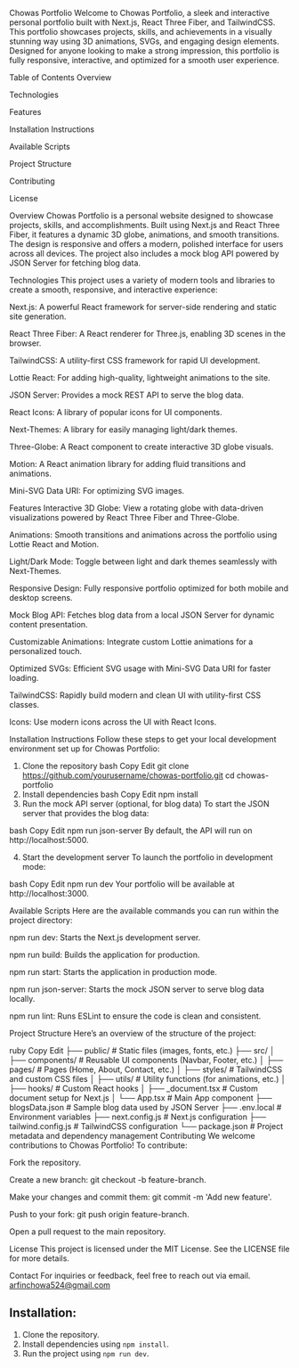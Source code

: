 Chowas Portfolio
Welcome to Chowas Portfolio, a sleek and interactive personal portfolio built with Next.js, React Three Fiber, and TailwindCSS. This portfolio showcases projects, skills, and achievements in a visually stunning way using 3D animations, SVGs, and engaging design elements. Designed for anyone looking to make a strong impression, this portfolio is fully responsive, interactive, and optimized for a smooth user experience.

Table of Contents
Overview

Technologies

Features

Installation Instructions

Available Scripts

Project Structure

Contributing

License

Overview
Chowas Portfolio is a personal website designed to showcase projects, skills, and accomplishments. Built using Next.js and React Three Fiber, it features a dynamic 3D globe, animations, and smooth transitions. The design is responsive and offers a modern, polished interface for users across all devices. The project also includes a mock blog API powered by JSON Server for fetching blog data.

Technologies
This project uses a variety of modern tools and libraries to create a smooth, responsive, and interactive experience:

Next.js: A powerful React framework for server-side rendering and static site generation.

React Three Fiber: A React renderer for Three.js, enabling 3D scenes in the browser.

TailwindCSS: A utility-first CSS framework for rapid UI development.

Lottie React: For adding high-quality, lightweight animations to the site.

JSON Server: Provides a mock REST API to serve the blog data.

React Icons: A library of popular icons for UI components.

Next-Themes: A library for easily managing light/dark themes.

Three-Globe: A React component to create interactive 3D globe visuals.

Motion: A React animation library for adding fluid transitions and animations.

Mini-SVG Data URI: For optimizing SVG images.

Features
Interactive 3D Globe: View a rotating globe with data-driven visualizations powered by React Three Fiber and Three-Globe.

Animations: Smooth transitions and animations across the portfolio using Lottie React and Motion.

Light/Dark Mode: Toggle between light and dark themes seamlessly with Next-Themes.

Responsive Design: Fully responsive portfolio optimized for both mobile and desktop screens.

Mock Blog API: Fetches blog data from a local JSON Server for dynamic content presentation.

Customizable Animations: Integrate custom Lottie animations for a personalized touch.

Optimized SVGs: Efficient SVG usage with Mini-SVG Data URI for faster loading.

TailwindCSS: Rapidly build modern and clean UI with utility-first CSS classes.

Icons: Use modern icons across the UI with React Icons.

Installation Instructions
Follow these steps to get your local development environment set up for Chowas Portfolio:

1. Clone the repository
bash
Copy
Edit
git clone https://github.com/yourusername/chowas-portfolio.git
cd chowas-portfolio
2. Install dependencies
bash
Copy
Edit
npm install
3. Run the mock API server (optional, for blog data)
To start the JSON server that provides the blog data:

bash
Copy
Edit
npm run json-server
By default, the API will run on http://localhost:5000.

4. Start the development server
To launch the portfolio in development mode:

bash
Copy
Edit
npm run dev
Your portfolio will be available at http://localhost:3000.

Available Scripts
Here are the available commands you can run within the project directory:

npm run dev: Starts the Next.js development server.

npm run build: Builds the application for production.

npm run start: Starts the application in production mode.

npm run json-server: Starts the mock JSON server to serve blog data locally.

npm run lint: Runs ESLint to ensure the code is clean and consistent.

Project Structure
Here’s an overview of the structure of the project:

ruby
Copy
Edit
├── public/                     # Static files (images, fonts, etc.)
├── src/
│   ├── components/             # Reusable UI components (Navbar, Footer, etc.)
│   ├── pages/                  # Pages (Home, About, Contact, etc.)
│   ├── styles/                 # TailwindCSS and custom CSS files
│   ├── utils/                  # Utility functions (for animations, etc.)
│   ├── hooks/                  # Custom React hooks
│   ├── _document.tsx           # Custom document setup for Next.js
│   └── App.tsx                 # Main App component
├── blogsData.json              # Sample blog data used by JSON Server
├── .env.local                  # Environment variables
├── next.config.js              # Next.js configuration
├── tailwind.config.js          # TailwindCSS configuration
└── package.json                # Project metadata and dependency management
Contributing
We welcome contributions to Chowas Portfolio! To contribute:

Fork the repository.

Create a new branch: git checkout -b feature-branch.

Make your changes and commit them: git commit -m 'Add new feature'.

Push to your fork: git push origin feature-branch.

Open a pull request to the main repository.

License
This project is licensed under the MIT License. See the LICENSE file for more details.

Contact
For inquiries or feedback, feel free to reach out via email.
arfinchowa524@gmail.com
## Installation:

1. Clone the repository.
2. Install dependencies using `npm install`.
3. Run the project using `npm run dev`.
